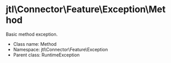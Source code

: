 jtl\Connector\Feature\Exception\Method
===============

Basic method exception.




* Class name: Method
* Namespace: jtl\Connector\Feature\Exception
* Parent class: RuntimeException








